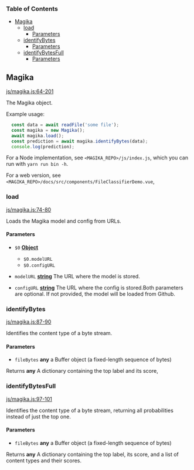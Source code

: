 <!-- Generated by documentation.js. Update this documentation by updating the source code. -->

### Table of Contents

*   [Magika][1]
    *   [load][2]
        *   [Parameters][3]
    *   [identifyBytes][4]
        *   [Parameters][5]
    *   [identifyBytesFull][6]
        *   [Parameters][7]

## Magika

[js/magika.js:64-201][8]

The Magika object.

Example usage:

```js
  const data = await readFile('some file');
  const magika = new Magika();
  await magika.load();
  const prediction = await magika.identifyBytes(data);
  console.log(prediction);
```

For a Node implementation, see `<MAGIKA_REPO>/js/index.js`, which you can run with `yarn run bin -h`.

For a web version, see `<MAGIKA_REPO>/docs/src/components/FileClassifierDemo.vue`,

### load

[js/magika.js:74-80][9]

Loads the Magika model and config from URLs.

#### Parameters

*   `$0` **[Object][10]**&#x20;

    *   `$0.modelURL` &#x20;
    *   `$0.configURL` &#x20;
*   `modelURL` **[string][11]** The URL where the model is stored.
*   `configURL` **[string][11]** The URL where the config is stored.Both parameters are optional. If not provided, the model will be loaded from Github.

### identifyBytes

[js/magika.js:87-90][12]

Identifies the content type of a byte stream.

#### Parameters

*   `fileBytes` **any** a Buffer object (a fixed-length sequence of bytes)

Returns **any** A dictionary containing the top label and its score,

### identifyBytesFull

[js/magika.js:97-101][13]

Identifies the content type of a byte stream, returning all probabilities instead of just the top one.

#### Parameters

*   `fileBytes` **any** a Buffer object (a fixed-length sequence of bytes)

Returns **any** A dictionary containing the top label, its score, and a list of content types and their scores.

[1]: #magika

[2]: #load

[3]: #parameters

[4]: #identifybytes

[5]: #parameters-1

[6]: #identifybytesfull

[7]: #parameters-2

[8]: https://github.com/google/magika/blob/4dd952ff5543315815064f07fccdedc79057f232/js/magika.js#L64-L201 "Source code on GitHub"

[9]: https://github.com/google/magika/blob/4dd952ff5543315815064f07fccdedc79057f232/js/magika.js#L74-L80 "Source code on GitHub"

[10]: https://developer.mozilla.org/docs/Web/JavaScript/Reference/Global_Objects/Object

[11]: https://developer.mozilla.org/docs/Web/JavaScript/Reference/Global_Objects/String

[12]: https://github.com/google/magika/blob/4dd952ff5543315815064f07fccdedc79057f232/js/magika.js#L87-L90 "Source code on GitHub"

[13]: https://github.com/google/magika/blob/4dd952ff5543315815064f07fccdedc79057f232/js/magika.js#L97-L101 "Source code on GitHub"
